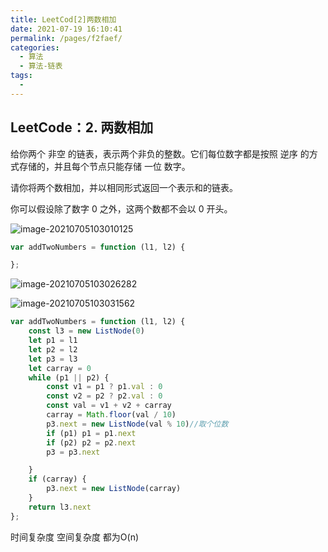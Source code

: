 ```yaml
---
title: LeetCod[2]两数相加 
date: 2021-07-19 16:10:41
permalink: /pages/f2faef/
categories:
  - 算法
  - 算法-链表
tags:
  - 
---
```

## LeetCode：2. 两数相加

给你两个 非空 的链表，表示两个非负的整数。它们每位数字都是按照 逆序 的方式存储的，并且每个节点只能存储 一位 数字。

请你将两个数相加，并以相同形式返回一个表示和的链表。

你可以假设除了数字 0 之外，这两个数都不会以 0 开头。

![image-20210705103010125](https://gitee.com/sheep101/typora-img-save/raw/master/img/20210719160250.png)

```js
var addTwoNumbers = function (l1, l2) {

};

```

![image-20210705103026282](https://gitee.com/sheep101/typora-img-save/raw/master/img/20210719160251.png)

![image-20210705103031562](https://gitee.com/sheep101/typora-img-save/raw/master/img/20210719160252.png)

```js
var addTwoNumbers = function (l1, l2) {
    const l3 = new ListNode(0)
    let p1 = l1
    let p2 = l2
    let p3 = l3
    let carray = 0
    while (p1 || p2) {
        const v1 = p1 ? p1.val : 0
        const v2 = p2 ? p2.val : 0
        const val = v1 + v2 + carray
        carray = Math.floor(val / 10)
        p3.next = new ListNode(val % 10)//取个位数
        if (p1) p1 = p1.next
        if (p2) p2 = p2.next
        p3 = p3.next

    }
    if (carray) {
        p3.next = new ListNode(carray)
    }
    return l3.next
};

```

时间复杂度 空间复杂度 都为O(n)
